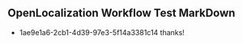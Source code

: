 ## OpenLocalization Workflow Test MarkDown
* 1ae9e1a6-2cb1-4d39-97e3-5f14a3381c14 
thanks!<!--HONumber=Mar16_HO2-->
